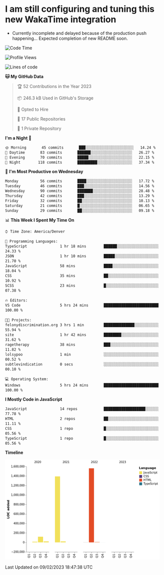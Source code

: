 # I am still configuring and tuning this new WakaTime integration
- Currently incomplete and delayed because of the production push happening... Expected completion of new README soon.
<!--START_SECTION:waka-->
![Code Time](http://img.shields.io/badge/Code%20Time-9%20hrs%2050%20mins-blue)

![Profile Views](http://img.shields.io/badge/Profile%20Views-0-blue)

![Lines of code](https://img.shields.io/badge/From%20Hello%20World%20I%27ve%20Written-3%20Million%20lines%20of%20code-blue)

**🐱 My GitHub Data** 

> 🏆 52 Contributions in the Year 2023
 > 
> 📦 246.3 kB Used in GitHub's Storage 
 > 
> 💼 Opted to Hire
 > 
> 📜 17 Public Repositories 
 > 
> 🔑 1 Private Repository 
 > 
**I'm a Night 🦉** 

```text
🌞 Morning       45 commits       ███░░░░░░░░░░░░░░░░░░░░░░   14.24 % 
🌆 Daytime       83 commits       ██████░░░░░░░░░░░░░░░░░░░   26.27 % 
🌃 Evening       70 commits       █████░░░░░░░░░░░░░░░░░░░░   22.15 % 
🌙 Night        118 commits       █████████░░░░░░░░░░░░░░░░   37.34 % 

```
📅 **I'm Most Productive on Wednesday** 

```text
Monday          56 commits       ████░░░░░░░░░░░░░░░░░░░░░   17.72 % 
Tuesday         46 commits       ███░░░░░░░░░░░░░░░░░░░░░░   14.56 % 
Wednesday       90 commits       ███████░░░░░░░░░░░░░░░░░░   28.48 % 
Thursday        42 commits       ███░░░░░░░░░░░░░░░░░░░░░░   13.29 % 
Friday          32 commits       ██░░░░░░░░░░░░░░░░░░░░░░░   10.13 % 
Saturday        21 commits       █░░░░░░░░░░░░░░░░░░░░░░░░   06.65 % 
Sunday          29 commits       ██░░░░░░░░░░░░░░░░░░░░░░░   09.18 % 

```


📊 **This Week I Spent My Time On** 

```text
⌚︎ Time Zone: America/Denver

💬 Programming Languages: 
TypeScript               1 hr 18 mins        ██████░░░░░░░░░░░░░░░░░░░   24.33 % 
JSON                     1 hr 10 mins        █████░░░░░░░░░░░░░░░░░░░░   21.70 % 
JavaScript               58 mins             ████░░░░░░░░░░░░░░░░░░░░░   18.04 % 
CSS                      35 mins             ██░░░░░░░░░░░░░░░░░░░░░░░   10.92 % 
SCSS                     23 mins             █░░░░░░░░░░░░░░░░░░░░░░░░   07.38 % 

🔥 Editors: 
VS Code                  5 hrs 24 mins       █████████████████████████   100.00 % 

🐱‍💻 Projects: 
felonydiscrimination.org 3 hrs 1 min         ██████████████░░░░░░░░░░░   55.94 % 
site                     1 hr 42 mins        ████████░░░░░░░░░░░░░░░░░   31.62 % 
ragetherapy              38 mins             ███░░░░░░░░░░░░░░░░░░░░░░   11.82 % 
lolsypoo                 1 min               ░░░░░░░░░░░░░░░░░░░░░░░░░   00.52 % 
subtlevindication        0 secs              ░░░░░░░░░░░░░░░░░░░░░░░░░   00.10 % 

💻 Operating System: 
Windows                  5 hrs 24 mins       █████████████████████████   100.00 % 

```

**I Mostly Code in JavaScript** 

```text
JavaScript               14 repos            ███████████████████░░░░░░   77.78 % 
HTML                     2 repos             ██░░░░░░░░░░░░░░░░░░░░░░░   11.11 % 
CSS                      1 repo              █░░░░░░░░░░░░░░░░░░░░░░░░   05.56 % 
TypeScript               1 repo              █░░░░░░░░░░░░░░░░░░░░░░░░   05.56 % 

```


**Timeline**

![Chart not found](https://raw.githubusercontent.com/certifiedbice/certifiedbice/main/charts/bar_graph.png) 


 Last Updated on 09/02/2023 18:47:38 UTC
<!--END_SECTION:waka-->
